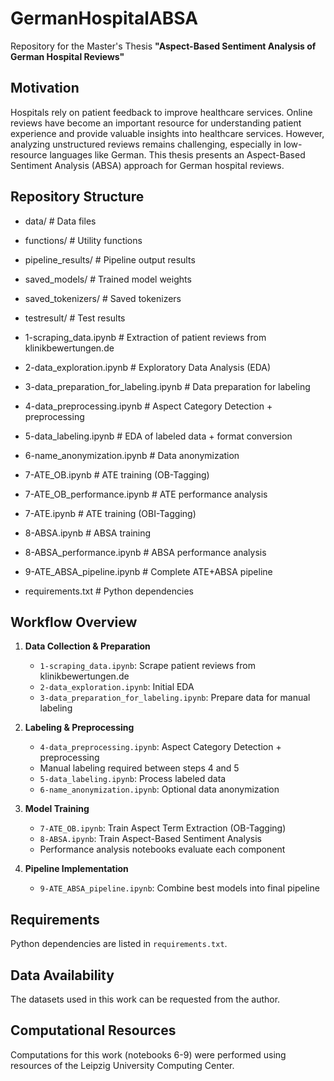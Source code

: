 # GermanHospitalABSA

Repository for the Master's Thesis **"Aspect-Based Sentiment Analysis of German Hospital Reviews"**

## Motivation

Hospitals rely on patient feedback to improve healthcare services. Online reviews have become an important resource for understanding patient experience and provide valuable insights into healthcare services. However, analyzing unstructured reviews remains challenging, especially in low-resource languages like German. This thesis presents an Aspect-Based Sentiment Analysis (ABSA) approach for German hospital reviews.

## Repository Structure
- data/ # Data files
- functions/ # Utility functions
- pipeline_results/ # Pipeline output results
- saved_models/ # Trained model weights
- saved_tokenizers/ # Saved tokenizers
- testresult/ # Test results

- 1-scraping_data.ipynb # Extraction of patient reviews from klinikbewertungen.de
- 2-data_exploration.ipynb # Exploratory Data Analysis (EDA)
- 3-data_preparation_for_labeling.ipynb # Data preparation for labeling
- 4-data_preprocessing.ipynb # Aspect Category Detection + preprocessing
- 5-data_labeling.ipynb # EDA of labeled data + format conversion
- 6-name_anonymization.ipynb # Data anonymization
- 7-ATE_OB.ipynb # ATE training (OB-Tagging)
- 7-ATE_OB_performance.ipynb # ATE performance analysis
- 7-ATE.ipynb # ATE training (OBI-Tagging)
- 8-ABSA.ipynb # ABSA training
- 8-ABSA_performance.ipynb # ABSA performance analysis
- 9-ATE_ABSA_pipeline.ipynb # Complete ATE+ABSA pipeline
- requirements.txt # Python dependencies


## Workflow Overview

1. **Data Collection & Preparation**
   - `1-scraping_data.ipynb`: Scrape patient reviews from klinikbewertungen.de
   - `2-data_exploration.ipynb`: Initial EDA
   - `3-data_preparation_for_labeling.ipynb`: Prepare data for manual labeling

2. **Labeling & Preprocessing**
   - `4-data_preprocessing.ipynb`: Aspect Category Detection + preprocessing
   - Manual labeling required between steps 4 and 5
   - `5-data_labeling.ipynb`: Process labeled data
   - `6-name_anonymization.ipynb`: Optional data anonymization

3. **Model Training**
   - `7-ATE_OB.ipynb`: Train Aspect Term Extraction (OB-Tagging)
   - `8-ABSA.ipynb`: Train Aspect-Based Sentiment Analysis
   - Performance analysis notebooks evaluate each component

4. **Pipeline Implementation**
   - `9-ATE_ABSA_pipeline.ipynb`: Combine best models into final pipeline

## Requirements

Python dependencies are listed in `requirements.txt`.

## Data Availability

The datasets used in this work can be requested from the author.

## Computational Resources

Computations for this work (notebooks 6-9) were performed using resources of the Leipzig University Computing Center.
